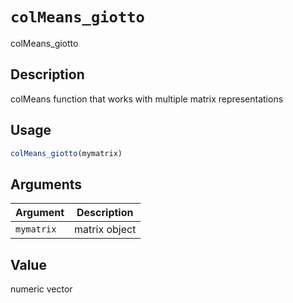 # `colMeans_giotto`

colMeans_giotto


## Description

colMeans function that works with multiple matrix representations


## Usage

```r
colMeans_giotto(mymatrix)
```


## Arguments

Argument      |Description
------------- |----------------
`mymatrix`     |     matrix object


## Value

numeric vector


